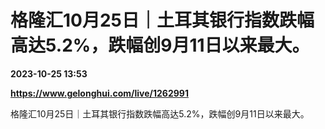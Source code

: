 # 格隆汇10月25日｜土耳其银行指数跌幅高达5.2%，跌幅创9月11日以来最大。

**2023-10-25 13:53**

**https://www.gelonghui.com/live/1262991**

格隆汇10月25日｜土耳其银行指数跌幅高达5.2%，跌幅创9月11日以来最大。